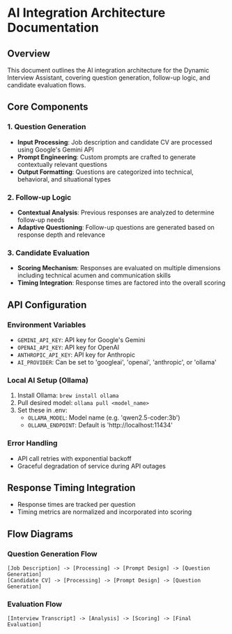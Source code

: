# AI Integration Architecture Documentation

## Overview
This document outlines the AI integration architecture for the Dynamic Interview Assistant, covering question generation, follow-up logic, and candidate evaluation flows.

## Core Components

### 1. Question Generation
- **Input Processing**: Job description and candidate CV are processed using Google's Gemini API
- **Prompt Engineering**: Custom prompts are crafted to generate contextually relevant questions
- **Output Formatting**: Questions are categorized into technical, behavioral, and situational types

### 2. Follow-up Logic
- **Contextual Analysis**: Previous responses are analyzed to determine follow-up needs
- **Adaptive Questioning**: Follow-up questions are generated based on response depth and relevance

### 3. Candidate Evaluation
- **Scoring Mechanism**: Responses are evaluated on multiple dimensions including technical acumen and communication skills
- **Timing Integration**: Response times are factored into the overall scoring

## API Configuration

### Environment Variables
- `GEMINI_API_KEY`: API key for Google's Gemini
- `OPENAI_API_KEY`: API key for OpenAI
- `ANTHROPIC_API_KEY`: API key for Anthropic
- `AI_PROVIDER`: Can be set to 'googleai', 'openai', 'anthropic', or 'ollama'

### Local AI Setup (Ollama)
1. Install Ollama: `brew install ollama`
2. Pull desired model: `ollama pull <model_name>`
3. Set these in .env:
   - `OLLAMA_MODEL`: Model name (e.g. 'qwen2.5-coder:3b')
   - `OLLAMA_ENDPOINT`: Default is 'http://localhost:11434'

### Error Handling
- API call retries with exponential backoff
- Graceful degradation of service during API outages

## Response Timing Integration
- Response times are tracked per question
- Timing metrics are normalized and incorporated into scoring

## Flow Diagrams

### Question Generation Flow
```
[Job Description] -> [Processing] -> [Prompt Design] -> [Question Generation]
[Candidate CV] -> [Processing] -> [Prompt Design] -> [Question Generation]
```

### Evaluation Flow
```
[Interview Transcript] -> [Analysis] -> [Scoring] -> [Final Evaluation]
```
